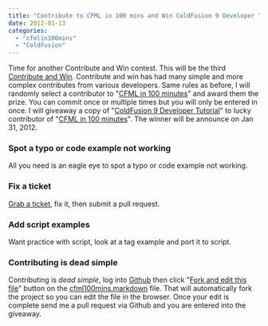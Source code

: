 ```yaml
---
title: "Contribute to CFML in 100 mins and Win ColdFusion 9 Developer Tutorial book"
date: 2012-01-13
categories: 
  - "cfmlin100mins"
  - "ColdFusion"
---
```


Time for another Contribute and Win contest. This will be the third [Contribute and Win](http://mikehenke.com/post.cfm/contribute-win-a-chance-for-object-oriented-programming). Contribute and win has had many simple and more complex contributes from various developers. Same rules as before, I will randomly select a contributor to "[CFML in 100 minutes](https://github.com/mhenke/CFML-in-100-minutes)" and award them the prize. You can commit once or multiple times but you will only be entered in once. I will giveaway a copy of "[ColdFusion 9 Developer Tutorial](http://www.amazon.com/ColdFusion-Developer-Tutorial-John-Farrar/dp/1849690243/ref=sr_1_6?ie=UTF8&qid=1326471081&sr=8-6)" to lucky contributor of "[CFML in 100 minutes](https://github.com/mhenke/CFML-in-100-minutes)". The winner will be announce on Jan 31, 2012.

### Spot a typo or code example not working

All you need is an eagle eye to spot a typo or code example not working. 

### Fix a ticket  

[Grab a ticket](https://github.com/mhenke/CFML-in-100-minutes/issues), fix it, then submit a pull request.

### Add script examples  

Want practice with script, look at a tag example and port it to script.

### Contributing is dead simple

Contributing is _dead simple_, log into [Github](http://www.github.com/) then click "[Fork and edit this file](https://github.com/blog/844-forking-with-the-edit-button)" button on the [cfml100mins.markdown](https://github.com/mhenke/CFML-in-100-minutes/blob/develop/cfml100mins.markdown) file. That will automatically fork the project so you can edit the file in the browser. Once your edit is complete send me a pull request via Github and you are entered into the giveaway.

